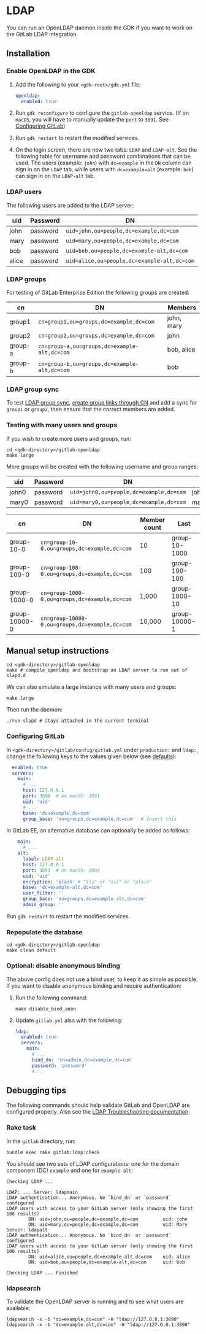 # LDAP

You can run an OpenLDAP daemon inside the GDK if you want to work on the
GitLab LDAP integration.

## Installation

### Enable OpenLDAP in the GDK

1. Add the following to your `<gdk-root>/gdk.yml` file:

   ```yaml
   openldap:
     enabled: true
   ```

1. Run `gdk reconfigure` to configure the `gitlab-openldap` service. (If on `macOS`, you will have to manually update the `port` to `3891`. See [Configuring GitLab](#configuring-gitlab))

1. Run `gdk restart` to restart the modified services.

1. On the login screen, there are now two tabs: `LDAP` and
`LDAP-alt`. See the following table for username and password
combinations that can be used. The users (example: `john`) with
`dc=example` in the `DN` column can sign in on the `LDAP` tab, while
users with `dc=example=alt` (example: `bob`) can sign in on the
`LDAP-alt` tab.

### LDAP users

The following users are added to the LDAP server:

| uid      | Password | DN                                          |
| -------- | -------- | -------                                     |
| john     | password | `uid=john,ou=people,dc=example,dc=com`      |
| mary     | password | `uid=mary,ou=people,dc=example,dc=com`      |
| bob      | password | `uid=bob,ou=people,dc=example-alt,dc=com`   |
| alice    | password | `uid=alice,ou=people,dc=example-alt,dc=com` |

### LDAP groups

For testing of GitLab Enterprise Edition the following groups are created:

| cn            | DN                                              | Members     |
| -------       | --------                                        | ----------  |
| group1        | `cn=group1,ou=groups,dc=example,dc=com`         | john, mary  |
| group2        | `cn=group2,ou=groups,dc=example,dc=com`         | john        |
| group-a       | `cn=group-a,ou=groups,dc=example-alt,dc=com`    | bob, alice  |
| group-b       | `cn=group-b,ou=groups,dc=example-alt,dc=com`    | bob         |

### LDAP group sync

To test [LDAP group sync](https://docs.gitlab.com/ee/user/group/access_and_permissions.html#manage-group-memberships-via-ldap),
[create group links through CN](https://docs.gitlab.com/ee/user/group/access_and_permissions.html#create-group-links-via-cn)
and add a sync for `group1` or `group2`, then ensure that the correct members are
added.

### Testing with many users and groups

If you wish to create more users and groups, run:

```shell
cd <gdk-directory>/gitlab-openldap
make large
```

More groups will be created with the following username and group ranges:

| uid      | Password | DN                                          | Last     |
| -------- | -------- | -------                                     | ----     |
| john0    | password | `uid=john0,ou=people,dc=example,dc=com`     | john9999 |
| mary0    | password | `uid=mary0,ou=people,dc=example,dc=com`     | mary9999 |

| cn            | DN                                              | Member count | Last          |
| -------       | --------                                        | ------------ | ----          |
| group-10-0    | `cn=group-10-0,ou=groups,dc=example,dc=com`     | 10           | group-10-1000 |
| group-100-0   | `cn=group-100-0,ou=groups,dc=example,dc=com`    | 100          | group-100-100 |
| group-1000-0  | `cn=group-1000-0,ou=groups,dc=example,dc=com`   | 1,000        | group-1000-10 |
| group-10000-0 | `cn=group-10000-0,ou=groups,dc=example,dc=com`  | 10,000       | group-10000-1 |

## Manual setup instructions

```shell
cd <gdk-directory>/gitlab-openldap
make # compile openldap and bootstrap an LDAP server to run out of slapd.d
```

We can also simulate a large instance with many users and groups:

```shell
make large
```

Then run the daemon:

```shell
./run-slapd # stays attached in the current terminal
```

### Configuring GitLab

In `<gdk-directory>/gitlab/config/gitlab.yml` under `production:` and `ldap:`, change the following keys to the values
given below (see [defaults](https://gitlab.com/gitlab-org/gitlab/-/blob/master/config/gitlab.yml.example#L550-769)):

```yaml
  enabled: true
  servers:
    main:
      # ...
      host: 127.0.0.1
      port: 3890  # on macOS: 3891
      uid: 'uid'
      # ...
      base: 'dc=example,dc=com'
      group_base: 'ou=groups,dc=example,dc=com'  # Insert this
```

In GitLab EE, an alternative database can optionally be added as follows:

```yaml
    main:
      # ...
    alt:
      label: LDAP-alt
      host: 127.0.0.1
      port: 3891  # on macOS: 3892
      uid: 'uid'
      encryption: 'plain' # "tls" or "ssl" or "plain"
      base: 'dc=example-alt,dc=com'
      user_filter: ''
      group_base: 'ou=groups,dc=example-alt,dc=com'
      admin_group: ''
```

Run `gdk restart` to restart the modified services.

### Repopulate the database

```shell
cd <gdk-directory>/gitlab-openldap
make clean default
```

### Optional: disable anonymous binding

The above config does not use a bind user, to keep it as simple as possible.
If you want to disable anonymous binding and require authentication:

1. Run the following command:

   ```shell
   make disable_bind_anon
   ```

1. Update `gitlab.yml` also with the following:

   ```yaml
   ldap:
     enabled: true
     servers:
       main:
         # ...
         bind_dn: 'cn=admin,dc=example,dc=com'
         password: 'password'
         #...
   ```

## Debugging tips

The following commands should help validate GitLab and OpenLDAP are
configured properly. Also see the [LDAP Troubleshooting documentation](https://docs.gitlab.com/ee/administration/auth/ldap/ldap-troubleshooting.html).

### Rake task

In the `gitlab` directory, run:

```shell
bundle exec rake gitlab:ldap:check
```

You should see two sets of LDAP configurations: one for the domain
component (DC) `example` and one for `example-alt`:

```plaintext
Checking LDAP ...

LDAP: ... Server: ldapmain
LDAP authentication... Anonymous. No `bind_dn` or `password` configured
LDAP users with access to your GitLab server (only showing the first 100 results)
        DN: uid=john,ou=people,dc=example,dc=com         uid: john
        DN: uid=mary,ou=people,dc=example,dc=com         uid: Mary
Server: ldapalt
LDAP authentication... Anonymous. No `bind_dn` or `password` configured
LDAP users with access to your GitLab server (only showing the first 100 results)
        DN: uid=alice,ou=people,dc=example-alt,dc=com    uid: alice
        DN: uid=bob,ou=people,dc=example-alt,dc=com      uid: bob

Checking LDAP ... Finished
```

### ldapsearch

To validate the OpenLDAP server is running and to see what users are available:

```shell
ldapsearch -x -b "dc=example,dc=com" -H "ldap://127.0.0.1:3890"
ldapsearch -x -b "dc=example-alt,dc=com" -H "ldap://127.0.0.1:3890"
```
